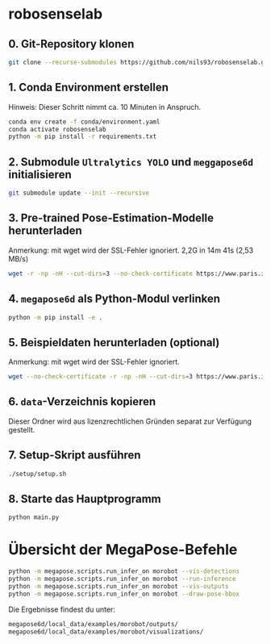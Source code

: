 # robosenselab

## 0. Git-Repository klonen
```bash
git clone --recurse-submodules https://github.com/nils93/robosenselab.git robosenselab && cd robosenselab
```

## 1. Conda Environment erstellen
Hinweis: Dieser Schritt nimmt ca. 10 Minuten in Anspruch.
```bash
conda env create -f conda/environment.yaml
conda activate robosenselab
python -m pip install -r requirements.txt
```

## 2. Submodule `Ultralytics YOLO` und `meggapose6d` initialisieren

```bash
git submodule update --init --recursive
```

## 3. Pre-trained Pose-Estimation-Modelle herunterladen
Anmerkung: mit wget wird der SSL-Fehler ignoriert.
2,2G in 14m 41s (2,53 MB/s)
```bash
wget -r -np -nH --cut-dirs=3 --no-check-certificate https://www.paris.inria.fr/archive_ylabbeprojectsdata/megapose/megapose-models/ -P megapose6d/local_data/megapose-models
```

## 4. `megapose6d` als Python-Modul verlinken
```bash
python -m pip install -e .
```

## 5. Beispieldaten herunterladen (optional)
Anmerkung: mit wget wird der SSL-Fehler ignoriert.
```bash
wget --no-check-certificate -r -np -nH --cut-dirs=3 https://www.paris.inria.fr/archive_ylabbeprojectsdata/megapose/examples/ -P megapose6d/local_data/examples
```

## 6. `data`-Verzeichnis kopieren
Dieser Ordner wird aus lizenzrechtlichen Gründen separat zur Verfügung gestellt.

## 7. Setup-Skript ausführen
```bash
./setup/setup.sh
```

## 8. Starte das Hauptprogramm
```bash
python main.py
```


# Übersicht der MegaPose-Befehle

```bash
python -m megapose.scripts.run_infer_on morobot --vis-detections
python -m megapose.scripts.run_infer_on morobot --run-inference
python -m megapose.scripts.run_infer_on morobot --vis-outputs
python -m megapose.scripts.run_infer_on morobot --draw-pose-bbox
```
Die Ergebnisse findest du unter:
```xml
megapose6d/local_data/examples/morobot/outputs/
megapose6d/local_data/examples/morobot/visualizations/

```

